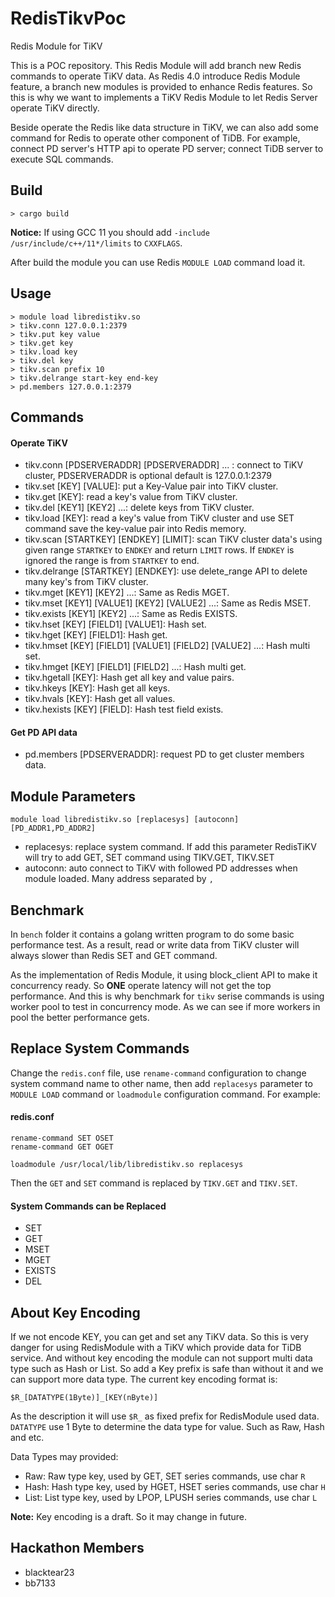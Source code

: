 # RedisTikvPoc
Redis Module for TiKV

This is a POC repository. This Redis Module will add branch new Redis commands to operate TiKV data. As Redis 4.0 introduce Redis Module feature, a branch new modules is provided to enhance Redis features. So this is why we want to implements a TiKV Redis Module to let Redis Server operate TiKV directly.

Beside operate the Redis like data structure in TiKV, we can also add some command for Redis to operate other component of TiDB. For example, connect PD server's HTTP api to operate PD server; connect TiDB server to execute SQL commands.

## Build

```
> cargo build
```

**Notice:** If using GCC 11 you should add `-include /usr/include/c++/11*/limits` to `CXXFLAGS`.

After build the module you can use Redis `MODULE LOAD` command load it.

## Usage

```
> module load libredistikv.so
> tikv.conn 127.0.0.1:2379
> tikv.put key value
> tikv.get key
> tikv.load key
> tikv.del key
> tikv.scan prefix 10
> tikv.delrange start-key end-key
> pd.members 127.0.0.1:2379
```

## Commands

#### Operate TiKV
* tikv.conn [PDSERVERADDR] [PDSERVERADDR] ... : connect to TiKV cluster, PDSERVERADDR is optional default is 127.0.0.1:2379
* tikv.set [KEY] [VALUE]: put a Key-Value pair into TiKV cluster.
* tikv.get [KEY]: read a key's value from TiKV cluster.
* tikv.del [KEY1] [KEY2] ...: delete keys from TiKV cluster.
* tikv.load [KEY]: read a key's value from TiKV cluster and use SET command save the key-value pair into Redis memory.
* tikv.scan [STARTKEY] [ENDKEY] [LIMIT]: scan TiKV cluster data's using given range `STARTKEY` to `ENDKEY` and return `LIMIT` rows. If `ENDKEY` is ignored the range is from `STARTKEY` to end.
* tikv.delrange [STARTKEY] [ENDKEY]: use delete\_range API to delete many key's from TiKV cluster.
* tikv.mget [KEY1] [KEY2] ...: Same as Redis MGET.
* tikv.mset [KEY1] [VALUE1] [KEY2] [VALUE2] ...: Same as Redis MSET.
* tikv.exists [KEY1] [KEY2] ...: Same as Redis EXISTS.
* tikv.hset [KEY] [FIELD1] [VALUE1]: Hash set.
* tikv.hget [KEY] [FIELD1]: Hash get.
* tikv.hmset [KEY] [FIELD1] [VALUE1] [FIELD2] [VALUE2] ...: Hash multi set.
* tikv.hmget [KEY] [FIELD1] [FIELD2] ...: Hash multi get.
* tikv.hgetall [KEY]: Hash get all key and value pairs.
* tikv.hkeys [KEY]: Hash get all keys.
* tikv.hvals [KEY]: Hash get all values.
* tikv.hexists [KEY] [FIELD]: Hash test field exists.

#### Get PD API data
* pd.members [PDSERVERADDR]: request PD to get cluster members data.

## Module Parameters

```
module load libredistikv.so [replacesys] [autoconn] [PD_ADDR1,PD_ADDR2]
```

* replacesys: replace system command. If add this parameter RedisTiKV will try to add GET, SET command using TIKV.GET, TIKV.SET
* autoconn: auto connect to TiKV with followed PD addresses when module loaded. Many address separated by `,`

## Benchmark

In `bench` folder it contains a golang written program to do some basic performance test. As a result, read or write data from TiKV cluster will always slower than Redis SET and GET command.

As the implementation of Redis Module, it using block\_client API to make it concurrency ready. So **ONE** operate latency will not get the top performance. And this is why benchmark for `tikv` serise commands is using worker pool to test in concurrency mode. As we can see if more workers in pool the better performance gets.

## Replace System Commands

Change the `redis.conf` file, use `rename-command` configuration to change system command name to other name, then add `replacesys` parameter to `MODULE LOAD` command or `loadmodule` configuration command.
For example:

#### redis.conf

```
rename-command SET OSET
rename-command GET OGET

loadmodule /usr/local/lib/libredistikv.so replacesys
```

Then the `GET` and `SET` command is replaced by `TIKV.GET` and `TIKV.SET`.

#### System Commands can be Replaced

* SET
* GET
* MSET
* MGET
* EXISTS
* DEL

## About Key Encoding

If we not encode KEY, you can get and set any TiKV data. So this is very danger for using RedisModule with a TiKV which provide data for TiDB service. And without key encoding the module can not support multi data type such as Hash or List. So add a Key prefix is safe than without it and we can support more data type. The current key encoding format is:

```
$R_[DATATYPE(1Byte)]_[KEY(nByte)]
```

As the description it will use `$R_` as fixed prefix for RedisModule used data. `DATATYPE` use 1 Byte to determine the data type for value. Such as Raw, Hash and etc.

Data Types may provided:

* Raw: Raw type key, used by GET, SET series commands, use char `R`
* Hash: Hash type key, used by HGET, HSET series commands, use char `H`
* List: List type key, used by LPOP, LPUSH series commands, use char `L`

**Note:** Key encoding is a draft. So it may change in future.

## Hackathon Members

* blacktear23
* bb7133